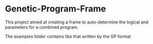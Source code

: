 Genetic-Program-Frame
=====================

This project aimed at creating a frame to auto-determine the logical and parameters for a combined program.

The examples folder contains libs that written by the GP format
